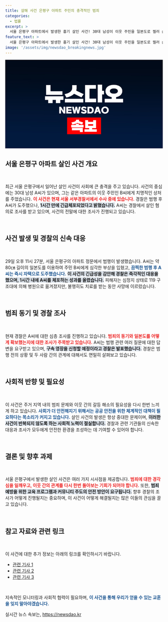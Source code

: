 ```yaml
---
title: 살해 사건 은평구 아파트 주민의 충격적인 범죄
categories:
  - 법률
excerpt: >
  서울 은평구 아파트에서 발생한 흉기 살인 사건! 30대 남성이 이웃 주민을 일본도로 찔러 숨지게 한 후 도주했으나, 1시간 만에 경찰에 붙잡혔다. 사건의 전말은?
feature_text: >
  서울 은평구 아파트에서 발생한 흉기 살인 사건! 30대 남성이 이웃 주민을 일본도로 찔러 숨지게 한 후 도주했으나, 1시간 만에 경찰에 붙잡혔다. 사건의 전말은?
image: '/assets/img/newsdao_breakingnews.jpg'
---
```


<p><img src="/assets/img/newsdao_breakingnews.jpg" alt="flaretime 속보" /></p>

<h2 data-ke-size="size26">서울 은평구 아파트 살인 사건 개요</h2>

<p data-ke-size="size16">&nbsp;</p>  

<p>최근 서울 은평구에서 일어난 살인 사건이 사회에 큰 충격을 주고 있습니다. 사건의 중심에는 30대 남성 A씨가 있으며, 그는 같은 아파트의 이웃 주민인 B씨에게 치명적인 상처를 주었습니다. <b><span style="color: #ee2323;">이 사건은 현재 서울 서부경찰서에서 수사 중에 있습니다.</span></b> 경찰은 범행 후 A씨가 도주했으나, <b><span style="background-color: #21538527;">1시간 만에 긴급체포되었다고 밝혔습니다.</span></b> A씨는 경찰에서 살인 혐의로 조사를 받고 있으며, 사건의 전말에 대한 조사가 진행되고 있습니다.</p>

<p data-ke-size="size16">&nbsp;</p>  

<h2 data-ke-size="size26">사건 발생 및 경찰의 신속 대응</h2>

<p data-ke-size="size16">&nbsp;</p>  

<p>29일 오후 11시 27분, 서울 은평구의 아파트 정문에서 범행이 발생했습니다. A씨는 약 80㎝ 길이의 일본도를 이용하여 주민 B씨에게 심각한 부상을 입혔고, <b><span style="color: #1a5490;">끔찍한 범행 후 A씨는 즉시 자택으로 도주했습니다.</span></b> <b><span style="background-color: #21538527;">이 사건의 긴급성을 감안해 경찰은 즉각적인 대응을 했으며, 1시간 내에 A씨를 체포하는 성과를 올렸습니다.</span></b> 피해자는 심정지 상태로 119 구조대에 의해 병원으로 옮겨졌지만, 불행히도 치료를 받는 동안 사망에 이르렀습니다.</p>

<p data-ke-size="size16">&nbsp;</p>  

<h2 data-ke-size="size26">범죄 동기 및 경찰 조사</h2>

<p data-ke-size="size16">&nbsp;</p>  

<p>현재 경찰은 A씨에 대한 심층 조사를 진행하고 있습니다. <b><span style="color: #ee2323;">범죄의 동기와 일본도를 어떻게 확보했는지에 대한 조사가 주목받고 있습니다.</span></b> A씨는 범행 관련 여러 질문에 대한 답변을 요구받고 있으며, <b><span style="background-color: #21538527;">구속 영장을 신청할 예정이라고 경찰은 발표했습니다.</span></b> 경찰은 범행 전의 상황 및 두 사람 간의 관계에 대해서도 면밀히 살펴보고 있습니다.</p>

<p data-ke-size="size16">&nbsp;</p>  

<h2 data-ke-size="size26">사회적 반향 및 필요성</h2>

<p data-ke-size="size16">&nbsp;</p>  

<p>이 사건은 주거 지역 내의 범죄 문제와 이웃 간의 갈등 해소의 필요성을 다시 한번 느끼게 하고 있습니다. <b><span style="color: #1a5490;">사회가 더 안전해지기 위해서는 공공 안전을 위한 체계적인 대책이 필요하다는 목소리가 커지고 있습니다.</span></b> 살인 사건의 발생은 항상 중대한 문제이며, <b><span style="background-color: #21538527;">이러한 사건이 반복되지 않도록 하는 사회적 노력이 절실합니다.</span></b> 경찰과 관련 기관들의 신속한 대응과 조사가 모두에게 안전한 환경을 조성하는 데 기여할 수 있어야 합니다.</p>

<p data-ke-size="size16">&nbsp;</p>  

<h2 data-ke-size="size26">결론 및 향후 과제</h2>

<p data-ke-size="size16">&nbsp;</p>  

<p>서울 은평구에서 발생한 살인 사건은 여러 가지 시사점을 제공합니다. <b><span style="color: #ee2323;">범죄에 대한 경각심을 일깨우고, 이웃 간의 관계를 다시 한번 돌아보는 기회가 되어야 합니다.</span></b> 또한, <b><span style="background-color: #21538527;">범죄 예방을 위한 교육 프로그램과 커뮤니티 주도의 안전 방안이 요구됩니다.</span></b> 향후 경찰의 조사가 어떻게 진행될지는 중요하며, 이 사건이 어떻게 해결될지는 많은 이들의 관심을 끌고 있습니다.</p>

<p data-ke-size="size16">&nbsp;</p>  

<h2 data-ke-size="size26">참고 자료와 관련 링크</h2>

<p data-ke-size="size16">&nbsp;</p>  

<p>이 사건에 대한 추가 정보는 아래의 링크를 확인하시기 바랍니다.</p>

<ul>
<li><a href="https://www.example.com/article1">관련 기사 1</a></li>
<li><a href="https://www.example.com/article2">관련 기사 2</a></li>
<li><a href="https://www.example.com/article3">관련 기사 3</a></li>
</ul>

<p data-ke-size="size16">&nbsp;</p>  

<p>지속적인 모니터링과 사회적 협력이 필요하며, <b><span style="color: #1a5490;">이 사건을 통해 우리가 얻을 수 있는 교훈을 잊지 말아야겠습니다.</span></b></p>
실시간 뉴스 속보는, <a href="https://newsdao.kr" rel="dofollow">https://newsdao.kr</a>


